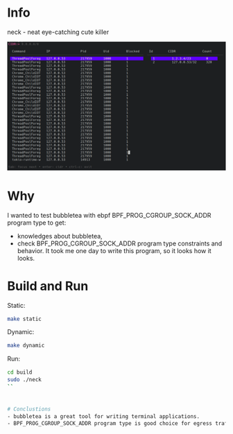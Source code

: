 # Info
neck - neat eye-catching cute killer 

<img width="800" src="./screenshot.png" />


# Why
I wanted to test bubbletea with ebpf BPF_PROG_CGROUP_SOCK_ADDR program type to get:
- knowledges about bubbletea,
- check BPF_PROG_CGROUP_SOCK_ADDR program type constraints and behavior.
It took me one day to write this program, so it looks how it looks.

# Build and Run
Static:
```bash
make static
```
Dynamic:
```bash
make dynamic
```
Run:
```bash
cd build
sudo ./neck 
``


# Conclustions
- bubbletea is a great tool for writing terminal applications.
- BPF_PROG_CGROUP_SOCK_ADDR program type is good choice for egress traffic filtering if you do not need to filter at the package level and do not have to kill running processes.